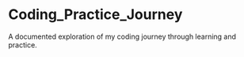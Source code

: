 # Coding_Practice_Journey
A documented exploration of my coding journey through learning and practice.
